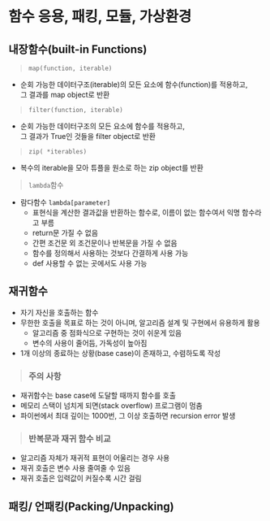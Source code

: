 # 함수 응용, 패킹, 모듈, 가상환경

## 내장함수(built-in Functions)

> ``map(function, iterable)``

* 순회 가능한 데이터구조(iterable)의 모든 요소에 함수(function)를 적용하고,  
그 결과를 map object로 반환

> `filter(function, iterable)`

* 순회 가능한 데이터구조의 모든 요소에 함수를 적용하고,  
그 결과가 True인 것들을 filter object로 반환

> `zip( *iterables)`

* 복수의 iterable을 모아 튜플을 원소로 하는 zip object를 반환

> `lambda`함수

* 람다함수 `lambda[parameter]`
  * 표현식을 계산한 결과값을 반환하는 함수로, 이름이 없는 함수여서 익명 함수라고 부름
  * return문 가질 수 없음
  * 간편 조건문 외 조건문이나 반복문을 가질 수 없음
  * 함수를 정의해서 사용하는 것보다 간결하게 사용 가능
  * def 사용할 수 없는 곳에서도 사용 가능

## **재귀함수**

* 자기 자신을 호출하는 함수
* 무한한 호출을 목표로 하는 것이 아니며, 알고리즘 설계 및 구현에서 유용하게 활용
  * 알고리즘 중 점화식으로 구현하는 것이 쉬운게 있음
  * 변수의 사용이 줄어듬, 가독성이 높아짐
* 1개 이상의 종료하는 상황(base case)이 존재하고, 수렴하도록 작성

> ### 주의 사항

* 재귀함수는 base case에 도달할 때까지 함수를 호출
* 메모리 스택이 넘치게 되면(stack overflow) 프로그램이 멈춤
* 파이썬에서 최대 깊이는 1000번, 그 이상 호출하면 recursion error 발생

> ### 반복문과 재귀 함수 비교

* 알고리즘 자체가 재귀적 표현이 어울리는 경우 사용
* 재귀 호출은 변수 사용 줄여줄 수 있음
* 재귀 호출은 입력값이 커질수록 시간 걸림

## 패킹/ 언패킹(Packing/Unpacking)
